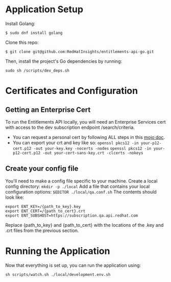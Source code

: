 # Application Setup

Install Golang:
```
$ sudo dnf install golang
```

Clone this repo:
```
$ git clone git@github.com:RedHatInsights/entitlements-api-go.git
```

Then, install the project's Go dependencies by running:
```
sudo sh /scripts/dev_deps.sh
```

# Certificates and Configuration

## Getting an Enterprise Cert

To run the Entitlements API locally, you will need an Enterprise Services cert with access to the dev subscription endpoint /search/criteria.

* You can request a personal cert by following ALL steps in this [mojo doc](https://mojo.redhat.com/docs/DOC-1144091).
* You can export your crt and key like so:
    `openssl pkcs12 -in your-p12-cert.p12 -out your-key.key -nocerts -nodes`
    `openssl pkcs12 -in your-p12-cert.p12 -out your-cert-sans-key.crt -clcerts -nokeys`

## Create your config file

You'll need to make a config file specific to your machine.
Create a local config directory: `mkdir -p ./local`
Add a file that contains your local configuration options: `$EDITOR ./local/qa.conf.sh`
The contents should look like:
```
export ENT_KEY=/{path_to_key}.key
export ENT_CERT=/{path_to_cert}.crt
export ENT_SUBSHOST=https://subscription.qa.api.redhat.com
```

Replace {path_to_key} and {path_to_cert} with the locations of the .key and .crt files from the previous section.

# Running the Application

Now that everything is set up, you can run the application using:
```
sh scripts/watch.sh ./local/development.env.sh
```
